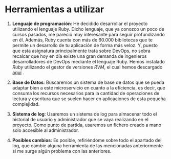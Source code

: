 # Herramientas a utilizar

1. **Lenguaje de programación**: He decidido desarrollar el proyecto utilizando el lenguaje Ruby. Dicho lenguaje, que ya conozco un poco de cursos pasados, me pareció muy interesante para seguir profundizando en él. Además, Ruby cuenta con más de 60.000 bibliotecas que te permite un desarrollo de tu aplicación de forma más veloz. Y, puesto que esta asignatura principalmente trata sobre DevOps, no sobra recalcar que hoy en día existe una gran demanda de ingenieros desarrolladores de DevOps mediante el lenguaje Ruby. Hemos instalado *Ruby* utilizando el gestor de versiones *RVM*, el cual hemos descargado [aquí](https://rvm.io/rvm/install) .


2. **Base de Datos**: Buscaremos un sistema de base de datos que se pueda adaptar bien a este microservicio en cuanto a la eficiencia, es decir, que consuma los recursos necesarios para la cantidad de operaciones de lectura y escritura que se suelen hacer en aplicaciones de esta pequeña complejidad.


3. **Sistema de log**: Usaremos un sistema de log para almacenar todo el historial de usuario y administrador que se vaya realizando en el proyecto. Como punto de partida, usaremos un fichero creado a mano solo accesible al administrador.


4. **Posibles cambios**: Es posible, refiriéndome sobre todo el apartado del log, que cambie alguna herramienta de las mencionadas anteriormente si me surge algún problema con las anteriores. 



